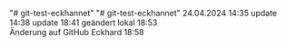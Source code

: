 "# git-test-eckhannet" 
"# git-test-eckhannet" 
24.04.2024 14:35
update 14:38
update 18:41
geändert lokal 18:53  
Änderung auf GitHub Eckhard 18:58
